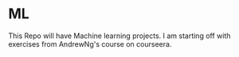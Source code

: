 # ML
This Repo will have Machine learning projects.
I am starting off with exercises from AndrewNg's  course on courseera.
